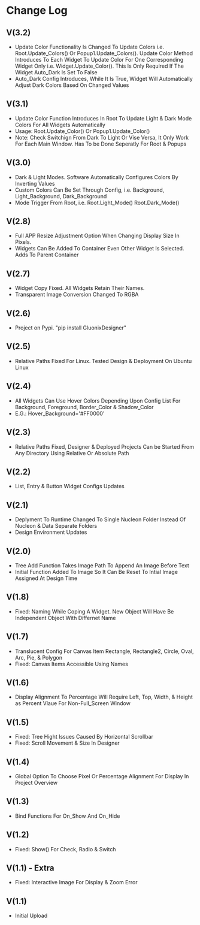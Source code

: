 # Change Log

## V(3.2)
- Update Color Functionality Is Changed To Update Colors i.e. Root.Update_Colors() Or Popup1.Update_Colors(). Update Color Method Introduces To Each Widget To Update Color For One Corresponding Widget Only i.e. Widget.Update_Color(). This Is Only Required If The Widget Auto_Dark Is Set To False
- Auto_Dark Config Introduces, While It Is True, Widget Will Automatically Adjust Dark Colors Based On Changed Values

## V(3.1)
- Update Color Function Introduces In Root To Update Light & Dark Mode Colors For All Widgets Automatically
- Usage: Root.Update_Color() Or Popup1.Update_Color()
- Note: Check Switchign From Dark To Light Or Vise Versa, It Only Work For Each Main Window. Has To be Done Seperatly For Root & Popups

## V(3.0)
- Dark & Light Modes. Software Automatically Configures Colors By Inverting Values
- Custom Colors Can Be Set Through Config, i.e. Background, Light_Background, Dark_Background
- Mode Trigger From Root, i.e. Root.Light_Mode() Root.Dark_Mode()

## V(2.8)
- Full APP Resize Adjustment Option When Changing Display Size In Pixels.
- Widgets Can Be Added To Container Even Other Widget Is Selected. Adds To Parent Container

## V(2.7)
- Widget Copy Fixed. All Widgets Retain Their Names.
- Transparent Image Conversion Changed To RGBA

## V(2.6)
- Project on Pypi. "pip install GluonixDesigner"

## V(2.5)
- Relative Paths Fixed For Linux. Tested Design & Deployment On Ubuntu Linux

## V(2.4)
- All Widgets Can Use Hover Colors Depending Upon Config List For Background, Foreground, Border_Color & Shadow_Color
- E.G.: Hover_Background='#FF0000'

## V(2.3)
- Relative Paths Fixed, Designer & Deployed Projects Can be Started From Any Directory Using Relative Or Absolute Path

## V(2.2)
- List, Entry & Button Widget Configs Updates

## V(2.1)
- Deplyment To Runtime Changed To Single Nucleon Folder Instead Of Nucleon & Data Separate Folders
- Design Environment Updates

## V(2.0)
- Tree Add Function Takes Image Path To Append An Image Before Text
- Initial Function Added To Image So It Can Be Reset To Intial Image Assigned At Design Time

## V(1.8)
- Fixed: Naming While Coping A Widget. New Object Will Have Be Independent Object With Differnet Name

## V(1.7)
- Translucent Config For Canvas Item Rectangle, Rectangle2, Circle, Oval, Arc, Pie, & Polygon
- Fixed: Canvas Items Accessible Using Names

## V(1.6)
- Display Alignment To Percentage Will Require Left, Top, Width, & Height as Percent Vlaue For Non-Full_Screen Window

## V(1.5)
- Fixed: Tree Hight Issues Caused By Horizontal Scrollbar
- Fixed: Scroll Movement & Size In Designer

## V(1.4)
- Global Option To Choose Pixel Or Percentage Alignment For Display In Project Overview

## V(1.3)
- Bind Functions For On_Show And On_Hide

## V(1.2)
- Fixed: Show() For Check, Radio & Switch

## V(1.1) - Extra
- Fixed: Interactive Image For Display & Zoom Error

## V(1.1)
- Initial Upload
